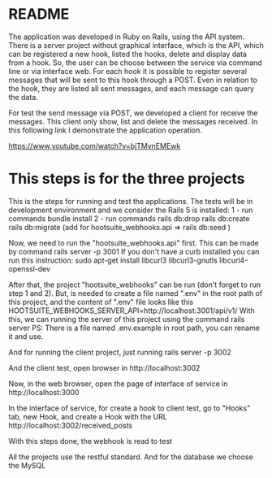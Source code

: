 # README

The application was developed in Ruby on Rails, using the API system. There is a server project without graphical interface, which is the API, which can be registered a new hook, listed the hooks, delete and display data from a hook. So, the user can be choose between the service via command line or via interface web. For each hook it is possible to register several messages that will be sent to this hook through a POST. Even in relation to the hook, they are listed all sent messages, and each message can query the data.

For test the send message via POST, we developed a client for receive the messages. This client only show, list and delete the messages received. In this following link I demonstrate the application operation.

https://www.youtube.com/watch?v=bjTMvnEMEwk

# This steps is for the three projects
This is the steps for running and test the applications. The tests will be in development environment and we consider the Rails 5 is installed: 
1 - run commands bundle install 
2 - run commands rails db:drop rails db:create rails db:migrate (add for hootsuite_webhooks.api => rails db:seed )

Now, we need to run the "hootsuite_webhooks.api" first. This can be made by command 
 rails server -p 3001 
If you don't have a curb installed you can run this instruction: 
sudo apt-get install libcurl3 libcurl3-gnutls libcurl4-openssl-dev 

After that, the project "hootsuite_webhooks" can be run (don't forget to run step 1 and 2). But, is needed to create a file named ".env" in the root path of this project, and the content of ".env" file looks like this HOOTSUITE_WEBHOOKS_SERVER_API=http://localhost:3001/api/v1/ With this, we can running the server of this project using the command rails server 
PS: There is a file named .env.example in root path, you can rename it and use.

And for running the client project, just running rails server -p 3002

And the client test, open browser in http://localhost:3002

Now, in the web browser, open the page of interface of service in http://localhost:3000

In the interface of service, for create a hook to client test, go to "Hooks" tab, new Hook, and create a Hook with the URL http://localhost:3002/received_posts

With this steps done, the webhook is read to test

All the projects use the restful standard. And for the database we choose the MySQL
